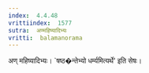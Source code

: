 ```yaml
---
index:  4.4.48
vrittiindex:  1577
sutra:  अण्महिष्यादिभ्यः
vritti:  balamanorama 
---
```


अण् महिष्यादिभ्यः। `षष्ठ�न्तेभ्यो धर्म्यमित्यर्थे' इति सेषः। 

